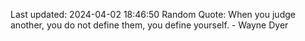 Last updated: 2024-04-02 18:46:50
Random Quote: When you judge another, you do not define them, you define yourself. - Wayne Dyer
